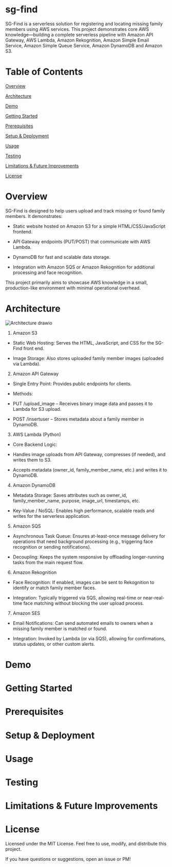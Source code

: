# sg-find
SG-Find is a serverless solution for registering and locating missing family members using AWS services. This project demonstrates core AWS knowledge—building a complete serverless pipeline with Amazon API Gateway, AWS Lambda, Amazon Rekognition, Amazon Simple Email Service, Amazon Simple Queue Service, Amazon DynamoDB and Amazon S3.

# Table of Contents
[Overview](https://github.com/T4ctician/sg-find/tree/main?tab=readme-ov-file#overview)

[Architecture](https://github.com/T4ctician/sg-find/tree/main?tab=readme-ov-file#architecture)

[Demo](https://github.com/T4ctician/sg-find/tree/main?tab=readme-ov-file#demo)

[Getting Started](https://github.com/T4ctician/sg-find/tree/main?tab=readme-ov-file#getting-started)

[Prerequisites](https://github.com/T4ctician/sg-find/tree/main?tab=readme-ov-file#prerequisites)

[Setup & Deployment](https://github.com/T4ctician/sg-find/tree/main?tab=readme-ov-file#setup--deployment)

[Usage](https://github.com/T4ctician/sg-find/tree/main?tab=readme-ov-file#usage)

[Testing](https://github.com/T4ctician/sg-find/tree/main?tab=readme-ov-file#testing)

[Limitations & Future Improvements](https://github.com/T4ctician/sg-find/tree/main?tab=readme-ov-file#limitations--future-improvements)

[License](https://github.com/T4ctician/sg-find/tree/main?tab=readme-ov-file#license)

# Overview
SG-Find is designed to help users upload and track missing or found family members. It demonstrates:

- Static website hosted on Amazon S3 for a simple HTML/CSS/JavaScript frontend.

- API Gateway endpoints (PUT/POST) that communicate with AWS Lambda.

- DynamoDB for fast and scalable data storage.

- Integration with Amazon SQS or Amazon Rekognition for additional processing and face recognition.

This project primarily aims to showcase AWS knowledge in a small, production-like environment with minimal operational overhead.
# Architecture
![Architecture drawio](https://github.com/user-attachments/assets/9302fc5a-6eb7-4d61-9fd3-55ae6f4e8c20)

1. Amazon S3

- Static Web Hosting: Serves the HTML, JavaScript, and CSS for the SG-Find front end.

- Image Storage: Also stores uploaded family member images (uploaded via Lambda).

2. Amazon API Gateway

- Single Entry Point: Provides public endpoints for clients.

- Methods:

- PUT /upload_image – Receives binary image data and passes it to Lambda for S3 upload.

- POST /insertuser – Stores metadata about a family member in DynamoDB.

3. AWS Lambda (Python)

- Core Backend Logic:

- Handles image uploads from API Gateway, compresses (if needed), and writes them to S3.

- Accepts metadata (owner_id, family_member_name, etc.) and writes it to DynamoDB.

4. Amazon DynamoDB

- Metadata Storage: Saves attributes such as owner_id, family_member_name, purpose, image_url, timestamps, etc.

- Key-Value / NoSQL: Enables high performance, scalable reads and writes for the serverless application.

5. Amazon SQS

- Asynchronous Task Queue: Ensures at-least-once message delivery for operations that need background processing (e.g., triggering face recognition or sending notifications).

- Decoupling: Keeps the system responsive by offloading longer-running tasks from the main request flow.

6. Amazon Rekognition

- Face Recognition: If enabled, images can be sent to Rekognition to identify or match family member faces.

- Integration: Typically triggered via SQS, allowing real-time or near-real-time face matching without blocking the user upload process.

7. Amazon SES

- Email Notifications: Can send automated emails to owners when a missing family member is matched or found.

- Integration: Invoked by Lambda (or via SQS), allowing for confirmations, status updates, or other custom alerts.
# Demo
# Getting Started
# Prerequisites
# Setup & Deployment
# Usage
# Testing
# Limitations & Future Improvements
# License
Licensed under the MIT License. Feel free to use, modify, and distribute this project.

If you have questions or suggestions, open an issue or PM!
